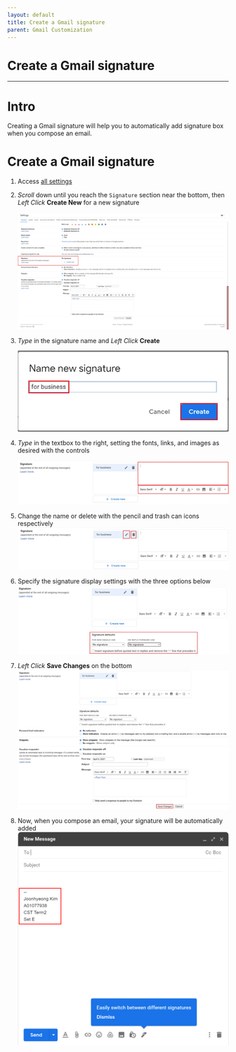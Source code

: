 ```yaml
---
layout: default
title: Create a Gmail signature
parent: Gmail Customization
---
```


# Create a Gmail signature

---

# Intro
Creating a Gmail signature will help you to automatically add signature box when you compose an email.

# Create a Gmail signature

1. Access [all settings](https://joonior-programmer.github.io/Gmail_Docs/docs/basics)

2. *Scroll* down until you reach the ```Signature``` section near the bottom, then *Left Click* **Create New** for a new signature

    <img src = "https://github.com/Joonior-Programmer/Gmail_Docs/blob/master/assets/images/CreateAGmailSignature/Signature_section.png?raw=true">


3. *Type* in the signature name and *Left Click* **Create**

    <img src = "https://github.com/Joonior-Programmer/Gmail_Docs/blob/master/assets/images/CreateAGmailSignature/Name_new_signature.png?raw=true">

4. *Type* in the textbox to the right, setting the fonts, links, and images as desired with the controls

    <img src = "https://github.com/Joonior-Programmer/Gmail_Docs/blob/master/assets/images/CreateAGmailSignature/Type_signature.png?raw=true">

5. Change the name or delete with the pencil and trash can icons respectively
    <img src = "https://github.com/Joonior-Programmer/Gmail_Docs/blob/master/assets/images/CreateAGmailSignature/Manage_signature.png?raw=true">

6. Specify the signature display settings with the three options below
    <img src = "https://github.com/Joonior-Programmer/Gmail_Docs/blob/master/assets/images/CreateAGmailSignature/Choose_default_signature.png?raw=true">

7. *Left Click* **Save Changes** on the bottom
    <img src = "https://github.com/Joonior-Programmer/Gmail_Docs/blob/master/assets/images/CreateAGmailSignature/Save_changes.png?raw=true">

8. Now, when you compose an email,
your signature will be automatically added
    <img src = "https://github.com/Joonior-Programmer/Gmail_Docs/blob/master/assets/images/CreateAGmailSignature/Signature_result.png?raw=true">
